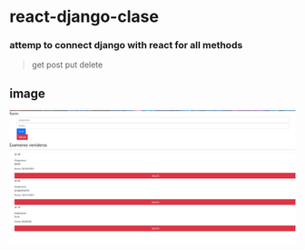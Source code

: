 # react-django-clase
### attemp to connect django with react for all methods
> get post put delete

## image
![screenshoots](/img/i.png)